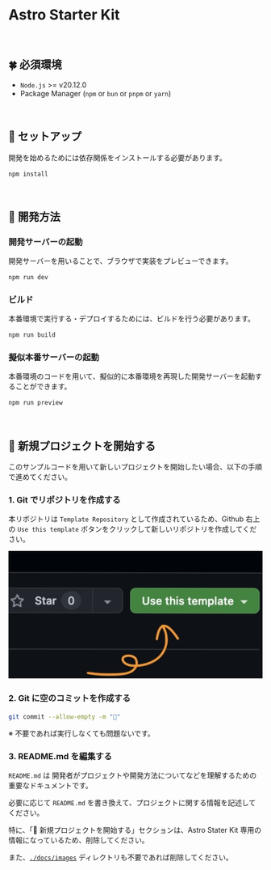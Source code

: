 # Astro Starter Kit

<br />

## 🍀 必須環境

- `Node.js` >= v20.12.0
- Package Manager (`npm` or `bun` or `pnpm` or `yarn`)

<br />

## 💭 セットアップ

開発を始めるためには依存関係をインストールする必要があります。

```bash
npm install
```

<br />

## 🔧 開発方法

### 開発サーバーの起動

開発サーバーを用いることで、ブラウザで実装をプレビューできます。

```bash
npm run dev
```

### ビルド

本番環境で実行する・デプロイするためには、ビルドを行う必要があります。

```bash
npm run build
```

### 擬似本番サーバーの起動

本番環境のコードを用いて、擬似的に本番環境を再現した開発サーバーを起動することができます。

```bash
npm run preview
```

<br />

## 🚀 新規プロジェクトを開始する

このサンプルコードを用いて新しいプロジェクトを開始したい場合、以下の手順で進めてください。

### 1. Git でリポジトリを作成する

本リポジトリは `Template Repository` として作成されているため、Github 右上の `Use this template` ボタンをクリックして新しいリポジトリを作成してください。

<img src="./docs/images/use-this-template-guide.jpeg" />

### 2. Git に空のコミットを作成する

```bash
git commit --allow-empty -m "🚀"
```

※ 不要であれば実行しなくても問題ないです。

### 3. README.md を編集する

`README.md` は 開発者がプロジェクトや開発方法についてなどを理解するための重要なドキュメントです。

必要に応じて `README.md` を書き換えて、プロジェクトに関する情報を記述してください。

特に、「🚀 新規プロジェクトを開始する」セクションは、Astro Stater Kit 専用の情報になっているため、削除してください。

また、[`./docs/images`](./docs/images) ディレクトリも不要であれば削除してください。
